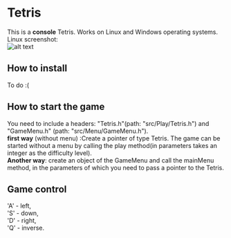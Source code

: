 # Tetris
This is a **console** Tetris. Works on Linux and Windows operating systems.  
Linux screenshot:  
![alt text](/../<mater>Screenshots/TetriScreenLinux.png)
## How to install
To do :(
## How to start the game
You need to include a headers: "Tetris.h"(path: "src/Play/Tetris.h") and "GameMenu.h" (path: "src/Menu/GameMenu.h").   
**first way** (without menu) :Create a pointer of type Tetris. The game can be started without a menu by calling the play method(in parameters takes an integer as the difficulty level).  
**Another way**: create an object of the GameMenu and call the mainMenu method, in the parameters of which you need to pass a pointer to the Tetris.
## Game control
'A' - left,   
'S' - down,   
'D' - right,   
'Q' - inverse.  
## 



